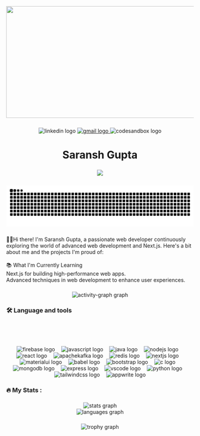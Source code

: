 <div align="center">
  <img height="300" width="600" src="https://ik.imagekit.io/1x1lu8hz8/1736971170709g9p96d67-transformed.webp?updatedAt=1736972197166" />
</div>

###

<div align="center">
  <img src="https://img.shields.io/static/v1?message=LinkedIn&logo=linkedin&label=&color=0077B5&logoColor=white&labelColor=&style=for-the-badge" height="25" alt="linkedin logo"  />
  <a href="https://mail.google.com/mail/?view=cm&fs=1&to=saranshgupta6252@gmail.com" target="_blank">
    <img src="https://img.shields.io/static/v1?message=Gmail&logo=gmail&label=&color=D14836&logoColor=white&labelColor=&style=for-the-badge" height="25" alt="gmail logo"  />
  </a>
  <img src="https://img.shields.io/static/v1?message=Leetcode&logo=codesandbox&label=&color=FFFF00&logoColor=000000&labelColor=&style=for-the-badge" height="25" alt="codesandbox logo"  />
</div>

###

<h1 align="center">Saransh Gupta</h1>

###

<div align="center">
  <img src="https://profile-counter.glitch.me/sarans-h/count.svg?"  />
</div>

###

<img src="https://raw.githubusercontent.com/sarans-h/sarans-h/output/snake.svg" alt="Snake animation" />

###

<p align="left">👨‍💻Hi there! I'm Saransh Gupta, a passionate web developer continuously exploring the world of advanced web development and Next.js. Here's a bit about me and the projects I'm proud of:<br><br>📚 What I'm Currently Learning<br>Next.js for building high-performance web apps.<br>Advanced techniques in web development to enhance user experiences.</p>

###

<div align="center">
  <img src="https://github-readme-activity-graph.vercel.app/graph?username=sarans-h&radius=16&theme=react&area=true&order=5" height="300" alt="activity-graph graph"  />
</div>

###

<h3 align="left">🛠 Language and tools</h3>

###

<br clear="both">

<h3 align="left"></h3>

###

<br clear="both">

<div align="center">
  <img src="https://cdn.jsdelivr.net/gh/devicons/devicon/icons/firebase/firebase-plain-wordmark.svg" height="50" alt="firebase logo"  />
  <img width="9" />
  <img src="https://cdn.jsdelivr.net/gh/devicons/devicon/icons/javascript/javascript-original.svg" height="50" alt="javascript logo"  />
  <img width="9" />
  <img src="https://cdn.jsdelivr.net/gh/devicons/devicon/icons/java/java-original.svg" height="50" alt="java logo"  />
  <img width="9" />
  <img src="https://cdn.jsdelivr.net/gh/devicons/devicon/icons/nodejs/nodejs-original.svg" height="50" alt="nodejs logo"  />
  <img width="9" />
  <img src="https://cdn.jsdelivr.net/gh/devicons/devicon/icons/react/react-original.svg" height="50" alt="react logo"  />
  <img width="9" />
  <img src="https://cdn.jsdelivr.net/gh/devicons/devicon/icons/apachekafka/apachekafka-original.svg" height="50" alt="apachekafka logo"  />
  <img width="9" />
  <img src="https://cdn.jsdelivr.net/gh/devicons/devicon/icons/redis/redis-original.svg" height="50" alt="redis logo"  />
  <img width="9" />
  <img src="https://cdn.jsdelivr.net/gh/devicons/devicon/icons/nextjs/nextjs-original.svg" height="50" alt="nextjs logo"  />
  <img width="9" />
  <img src="https://cdn.jsdelivr.net/gh/devicons/devicon/icons/materialui/materialui-original.svg" height="50" alt="materialui logo"  />
  <img width="9" />
  <img src="https://cdn.jsdelivr.net/gh/devicons/devicon/icons/babel/babel-original.svg" height="50" alt="babel logo"  />
  <img width="9" />
  <img src="https://cdn.jsdelivr.net/gh/devicons/devicon/icons/bootstrap/bootstrap-original.svg" height="50" alt="bootstrap logo"  />
  <img width="9" />
  <img src="https://cdn.jsdelivr.net/gh/devicons/devicon/icons/c/c-original.svg" height="50" alt="c logo"  />
  <img width="9" />
  <img src="https://cdn.jsdelivr.net/gh/devicons/devicon/icons/mongodb/mongodb-original.svg" height="50" alt="mongodb logo"  />
  <img width="9" />
  <img src="https://cdn.jsdelivr.net/gh/devicons/devicon/icons/express/express-original.svg" height="50" alt="express logo"  />
  <img width="9" />
  <img src="https://cdn.jsdelivr.net/gh/devicons/devicon/icons/vscode/vscode-original.svg" height="50" alt="vscode logo"  />
  <img width="9" />
  <img src="https://cdn.jsdelivr.net/gh/devicons/devicon/icons/python/python-original.svg" height="50" alt="python logo"  />
  <img width="9" />
  <img src="https://cdn.jsdelivr.net/gh/devicons/devicon/icons/tailwindcss/tailwindcss-original-wordmark.svg" height="50" alt="tailwindcss logo"  />
  <img width="9" />
  <img src="https://cdn.jsdelivr.net/gh/devicons/devicon/icons/appwrite/appwrite-original.svg" height="50" alt="appwrite logo"  />
</div>

###

<h3 align="left">🔥   My Stats :</h3>

###

<div align="center">
  <img src="https://github-readme-stats.vercel.app/api?username=sarans-h&hide_title=false&hide_rank=false&show_icons=true&include_all_commits=true&count_private=true&disable_animations=false&theme=dracula&locale=en&hide_border=false&order=1" height="250" alt="stats graph" /> <br>
  <img src="https://github-readme-stats.vercel.app/api/top-langs?username=sarans-h&locale=en&hide_title=false&layout=compact&card_width=320&langs_count=5&theme=dracula&hide_border=false&order=2" height="150" alt="languages graph"  />
</div>

###

<div align="center">
  <img src="https://github-profile-trophy.vercel.app?username=sarans-h&theme=dracula&column=-1&row=1&margin-w=8&margin-h=8&no-bg=false&no-frame=false&order=4" height="150" alt="trophy graph"  />
</div>

###
